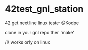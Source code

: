 # 42test_gnl_station
42 get next line linux tester @Kodpe

clone in your gnl repo then 'make'

/!\ works only on linux
